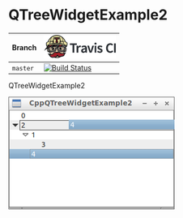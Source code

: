 # QTreeWidgetExample2

Branch|[![Travis CI logo](pics/TravisCI.png)](https://travis-ci.org)
---|---
`master`|[![Build Status](https://travis-ci.org/richelbilderbeek/QTreeWidgetExample2.svg?branch=master)](https://travis-ci.org/richelbilderbeek/QTreeWidgetExample2)

QTreeWidgetExample2

![Screenshot](pics/CppQTreeWidgetExample2.png)

